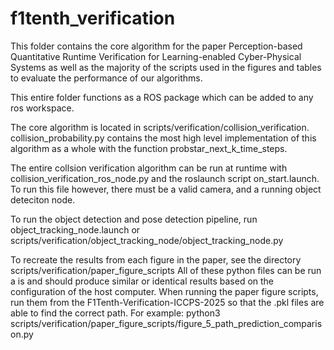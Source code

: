 # f1tenth_verification

This folder contains the core algorithm for the paper Perception-based Quantitative Runtime Verification
for Learning-enabled Cyber-Physical Systems as well as the majority of the scripts used in the figures and tables to evaluate the performance of our algorithms.

This entire folder functions as a ROS package which can be added to any ros workspace.

The core algorithm is located in scripts/verification/collision_verification.
collision_probability.py contains the most high level implementation of this algorithm as a whole with the function probstar_next_k_time_steps.

The entire collsion verification algorithm can be run at runtime with collision_verification_ros_node.py and the roslaunch script on_start.launch. To run this file however, there must be a valid camera, and a running object deteciton node.

To run the object detection and pose detection pipeline, run object_tracking_node.launch or scripts/verification/object_tracking_node/object_tracking_node.py

To recreate the results from each figure in the paper, see the directory scripts/verification/paper_figure_scripts
All of these python files can be run a is and should produce similar or identical results based on the configuration of the host computer.
When running the paper figure scripts, run them from the F1Tenth-Verification-ICCPS-2025 so that the .pkl files are able to find the correct path.
For example:
python3 scripts/verification/paper_figure_scripts/figure_5_path_prediction_comparison.py
